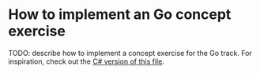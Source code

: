 # How to implement an Go concept exercise

TODO: describe how to implement a concept exercise for the Go track. For inspiration, check out the [C# version of this file][csharp-implementing].

[csharp-implementing]: ../../csharp/docs/implementing-a-concept-exercise.md
